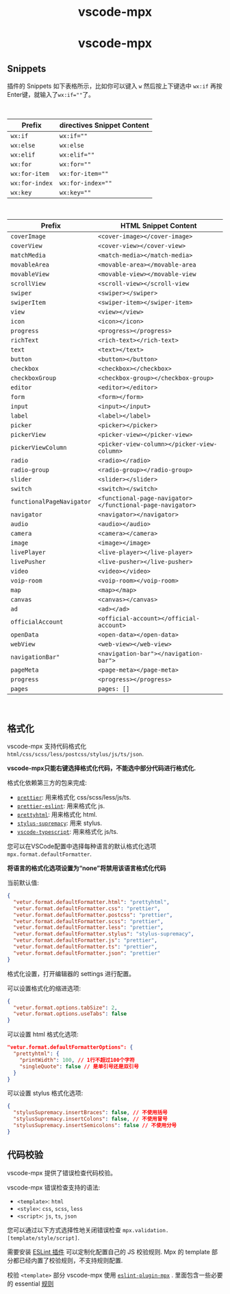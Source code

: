 <p>
  <h1 align="center">vscode-mpx</h1>
</p>

<p>
  <h1 align="center">vscode-mpx</h1>
</p>

## Snippets

插件的 Snippets 如下表格所示，比如你可以键入 `w` 然后按上下键选中 `wx:if` 再按Enter键，就输入了`wx:if=""`了。

<br />

| Prefix | directives Snippet Content |
| ------ | ------------ |
| `wx:if` | `wx:if=""` |
| `wx:else` | `wx:else` |
| `wx:elif` | `wx:elif=""` |
| `wx:for` | `wx:for=""` |
| `wx:for-item` | `wx:for-item=""` |
| `wx:for-index` | `wx:for-index=""` |
| `wx:key` | `wx:key=""` |


<br />

| Prefix | HTML Snippet Content |
| ------ | ------------ |
| `coverImage` | `<cover-image></cover-image>`|
| `coverView` | `<cover-view></cover-view>`|
| `matchMedia` | `<match-media></match-media>`|
| `movableArea` | `<movable-area></movable-area`|
| `movableView` | `<movable-view></movable-view`|
| `scrollView` | `<scroll-view></scroll-view`|
| `swiper` | `<swiper></swiper>`|
| `swiperItem` | `<swiper-item></swiper-item>`|
| `view` | `<view></view>`|
| `icon` | `<icon></icon>`|
| `progress` | `<progress></progress>`|
| `richText` | `<rich-text></rich-text>`|
| `text` | `<text></text>`|
| `button` | `<button></button>`|
| `checkbox` | `<checkbox></checkbox>`|
| `checkboxGroup` | `<checkbox-group></checkbox-group>`|
| `editor` | `<editor></editor>`|
| `form` | `<form></form>`|
| `input` | `<input></input>`|
| `label` | `<label></label>`|
| `picker` | `<picker></picker>`|
| `pickerView` | `<picker-view></picker-view>`|
| `pickerViewColumn` | `<picker-view-column></picker-view-column>`|
| `radio` | `<radio></radio>`|
| `radio-group` | `<radio-group></radio-group>`|
| `slider` | `<slider></slider>`|
| `switch` | `<switch></switch>`|
| `functionalPageNavigator` | `<functional-page-navigator></functional-page-navigator>`|
| `navigator` | `<navigator></navigator>`|
| `audio` | `<audio></audio>`|
| `camera` | `<camera></camera>`|
| `image` | `<image></image>`|
| `livePlayer` | `<live-player></live-player>`|
| `livePusher` | `<live-pusher></live-pusher>`|
| `video` | `<video></video>`|
| `voip-room` | `<voip-room></voip-room>`|
| `map` | `<map></map>`|
| `canvas` | `<canvas></canvas>`|
| `ad` | `<ad></ad>`|
| `officialAccount` | `<official-account></official-account>`|
| `openData` | `<open-data></open-data>`|
| `webView` | `<web-view></web-view>`|
| `navigationBar"` | `<navigation-bar"></navigation-bar">`|
| `pageMeta` | `<page-meta></page-meta>`|
| `progress` | `<progress></progress>`|
| `pages` | `pages: []` |

<br />

## 格式化

vscode-mpx 支持代码格式化 `html/css/scss/less/postcss/stylus/js/ts/json`.

**vscode-mpx只能右键选择格式化代码，不能选中部分代码进行格式化.**  


格式化依赖第三方的包来完成:

- [`prettier`](https://github.com/prettier/prettier): 用来格式化 css/scss/less/js/ts.
- [`prettier-eslint`](https://github.com/prettier/prettier-eslint): 用来格式化 js.
- [`prettyhtml`](https://github.com/Prettyhtml/prettyhtml): 用来格式化 html.
- [`stylus-supremacy`](https://github.com/ThisIsManta/stylus-supremacy): 用来 stylus.
- [`vscode-typescript`](https://github.com/Microsoft/TypeScript): 用来格式化 js/ts. 

您可以在VSCode配置中选择每种语言的默认格式化选项 `mpx.format.defaultFormatter`.

**将语言的格式化选项设置为“none”将禁用该语言格式化代码**

当前默认值:

```json
{
  "vetur.format.defaultFormatter.html": "prettyhtml",
  "vetur.format.defaultFormatter.css": "prettier",
  "vetur.format.defaultFormatter.postcss": "prettier",
  "vetur.format.defaultFormatter.scss": "prettier",
  "vetur.format.defaultFormatter.less": "prettier",
  "vetur.format.defaultFormatter.stylus": "stylus-supremacy",
  "vetur.format.defaultFormatter.js": "prettier",
  "vetur.format.defaultFormatter.ts": "prettier",
  "vetur.format.defaultFormatter.json": "prettier"
}
```

格式化设置，打开编辑器的 settings 进行配置。

可以设置格式化的缩进选项:

```json
{
  "vetur.format.options.tabSize": 2,
  "vetur.format.options.useTabs": false
}
```

可以设置 html 格式化选项:
```json
"vetur.format.defaultFormatterOptions": {
  "prettyhtml": {
    "printWidth": 100, // 1行不超过100个字符
    "singleQuote": false // 是单引号还是双引号
  }
}
```

可以设置 stylus 格式化选项:
```json
{
  "stylusSupremacy.insertBraces": false, // 不使用括号
  "stylusSupremacy.insertColons": false, // 不使用冒号
  "stylusSupremacy.insertSemicolons": false // 不使用分号
}
```

## 代码校验

vscode-mpx 提供了错误检查代码校验。

vscode-mpx 错误检查支持的语法:

- `<template>`: `html`
- `<style>`: `css`, `scss`, `less`
- `<script>`: `js`, `ts`, `json`

您可以通过以下方式选择性地关闭错误检查 `mpx.validation.[template/style/script]`.


需要安装 [ESLint 插件](https://marketplace.visualstudio.com/items?itemName=dbaeumer.vscode-eslint) 可以定制化配置自己的 JS 校验规则. Mpx 的 template 部分都已经内置了校验规则，不支持规则配置.


校验 `<template>` 部分 vscode-mpx 使用 [`eslint-plugin-mpx`](https://github.com/pagnkelly/eslint-plugin-mpx) . 里面包含一些必要的 essential [规则](https://github.com/pagnkelly/eslint-plugin-mpx/blob/master/lib/configs/essential.js)
